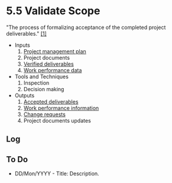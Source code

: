 # 5.5 Validate Scope

"The process of formalizing acceptance of the completed project deliverables."
[[1]](../home.md#references)

- Inputs
  1. [Project management plan](../04-integration/4.2-develop-project-management-plan.md)
  2. Project documents
  3. [Verified deliverables](../99-project-files/07-deliverables/00-deliverables.md)
  4. [Work performance data](../99-project-files/06-work-performance/00-work-performance.md#work-performance-data)
- Tools and Techniques
  1. Inspection
  2. Decision making
- Outputs
  1. [Accepted deliverables](../99-project-files/07-deliverables/00-deliverables.md)
  2. [Work performance information](../99-project-files/06-work-performance/00-work-performance.md#work-performance-information)
  3. [Change requests](../99-project-files/04-change-requests/00-change-requests.md)
  4. Project documents updates

## Log

## To Do

- DD/Mon/YYYY - Title: Description.
